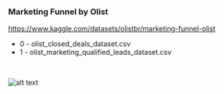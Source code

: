 ### Marketing Funnel by Olist
https://www.kaggle.com/datasets/olistbr/marketing-funnel-olist<br/>

* 0 - olist_closed_deals_dataset.csv
* 1 - olist_marketing_qualified_leads_dataset.csv
<br/>

![alt text](https://github.com/user-attachments/assets/1203b748-2de7-4a78-9516-3af126627c14?raw=True "dataschema2")
